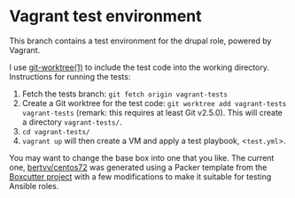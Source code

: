 # Vagrant test environment

This branch contains a test environment for the drupal role, powered by Vagrant.

I use [git-worktree(1)](https://git-scm.com/docs/git-worktree) to include the test code into the working directory. Instructions for running the tests:

1. Fetch the tests branch: `git fetch origin vagrant-tests`
2. Create a Git worktree for the test code: `git worktree add vagrant-tests vagrant-tests` (remark: this requires at least Git v2.5.0). This will create a directory `vagrant-tests/`.
3. `cd vagrant-tests/`
4. `vagrant up` will then create a VM and apply a test playbook, <`test.yml`>.

You may want to change the base box into one that you like. The current one, [bertvv/centos72](https://atlas.hashicorp.com/bertvv/boxes/centos72) was generated using a Packer template from the [Boxcutter project](https://github.com/boxcutter/centos) with a few modifications to make it suitable for testing Ansible roles.
